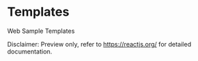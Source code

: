 # Templates
Web Sample Templates

Disclaimer: Preview only, refer to https://reactjs.org/ for detailed documentation.
